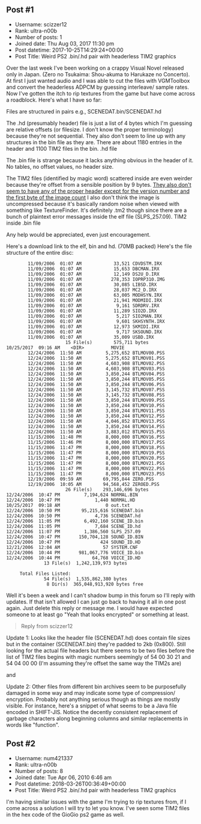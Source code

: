 ## Post #1
- Username: scizzer12
- Rank: ultra-n00b
- Number of posts: 1
- Joined date: Thu Aug 03, 2017 11:30 pm
- Post datetime: 2017-10-25T14:29:24+00:00
- Post Title: Weird PS2 .bin/.hd pair with headerless TIM2 graphics

Over the last week I've been working on a crappy Visual Novel released only in Japan. (Zero no Tsukaima: Shou-akuma to Harukaze no Concerto).
At first I just wanted audio and I was able to cut the files with VGMToolbox and convert the headerless ADPCM by guessing interleave/ sample rates. Now I've gotten the itch to rip textures from the game but have come across a roadblock. Here's what I have so far:

Files are structured in pairs e.g., SCENEDAT.bin/SCENEDAT.hd

The .hd (presumably header) file is just a list of 4 bytes which I'm guessing are relative offsets (or filesize. I don't know the proper terminology) because they're not sequential. 
They also don't seem to line up with any structures in the bin file as they are.
There are about 1180 entries in the header and 1100 TIM2 files in the bin.
.hd file


The .bin file is strange because it lacks anything obvious in the header of it. No tables, no offset values, no header size.

The TIM2 files (identified by magic word) scattered inside are even weirder because they're offset from a sensible position by 9 bytes.
[They also don't seem to have any of the proper header except for the version number and the first byte of the image count](http://wiki.xentax.com/index.php?title=TM2_TIM2)
I also don't think the image is uncompressed because it's basically random noise when viewed with something like TextureFinder.
It's definitely .tm2 though since there are a bunch of plaintext error messages inside the elf file (SLPS_257.09).
TIM2 inside .bin file


Any help would be appreciated, even just encouragement.

Here's a download link to the elf, bin and hd. (70MB packed)
Here's the file structure of the entire disc:

```
		11/09/2006  01:07 AM            33,521 CDVDSTM.IRX
		11/09/2006  01:07 AM            15,653 DBCMAN.IRX
		11/09/2006  01:07 AM            12,149 DS2U_D.IRX
		11/09/2006  01:07 AM           278,353 IOPRP310.IMG
		11/09/2006  01:07 AM            30,085 LIBSD.IRX
		11/09/2006  01:07 AM            28,037 MC2_D.IRX
		11/09/2006  01:07 AM            63,005 MODHSYN.IRX
		11/09/2006  01:07 AM            21,941 MODMIDI.IRX
		11/09/2006  01:07 AM             9,161 SDRDRV.IRX
		11/09/2006  01:07 AM            11,289 SIO2D.IRX
		11/09/2006  01:07 AM             5,217 SIO2MAN.IRX
		11/09/2006  01:07 AM             9,601 SKHSYNTH.IRX
		11/09/2006  01:07 AM            12,973 SKMIDI.IRX
		11/09/2006  01:07 AM             9,717 SKSOUND.IRX
		11/09/2006  01:07 AM            35,009 USBD.IRX
					  15 File(s)        575,711 bytes
10/25/2017  09:16 AM    <DIR>          MOVIE
		12/24/2006  11:50 AM         5,275,652 BTLMOV00.PSS
		12/24/2006  11:50 AM         5,275,652 BTLMOV01.PSS
		12/24/2006  11:50 AM         4,603,908 BTLMOV02.PSS
		12/24/2006  11:50 AM         4,603,908 BTLMOV03.PSS
		12/24/2006  11:50 AM         3,850,244 BTLMOV04.PSS
		12/24/2006  11:50 AM         3,850,244 BTLMOV05.PSS
		12/24/2006  11:50 AM         3,850,244 BTLMOV06.PSS
		12/24/2006  11:50 AM         3,145,732 BTLMOV07.PSS
		12/24/2006  11:50 AM         3,145,732 BTLMOV08.PSS
		12/24/2006  11:50 AM         3,850,244 BTLMOV09.PSS
		12/24/2006  11:50 AM         3,850,244 BTLMOV10.PSS
		12/24/2006  11:50 AM         3,850,244 BTLMOV11.PSS
		12/24/2006  11:50 AM         3,850,244 BTLMOV12.PSS
		12/24/2006  11:50 AM         4,046,852 BTLMOV13.PSS
		12/24/2006  11:50 AM         3,850,244 BTLMOV14.PSS
		12/24/2006  11:50 AM         3,883,012 BTLMOV15.PSS
		11/15/2006  11:48 PM         8,000,000 BTLMOV16.PSS
		11/15/2006  11:46 PM         8,000,000 BTLMOV17.PSS
		11/15/2006  11:47 PM         8,000,000 BTLMOV18.PSS
		11/15/2006  11:47 PM         8,000,000 BTLMOV19.PSS
		11/15/2006  11:47 PM         8,000,000 BTLMOV20.PSS
		11/15/2006  11:47 PM         8,000,000 BTLMOV21.PSS
		11/15/2006  11:47 PM         8,000,000 BTLMOV22.PSS
		11/15/2006  11:47 PM         8,000,000 BTLMOV23.PSS
		12/19/2006  09:59 AM        69,795,844 ZERO.PSS
		12/19/2006  10:05 AM        94,568,452 ZEROED.PSS
					  26 File(s)    293,146,696 bytes
12/24/2006  10:47 PM         7,194,624 NORMAL.BIN
12/24/2006  10:47 PM             1,440 NORMAL.HD
10/25/2017  09:18 AM                 0 out.txt
12/24/2006  10:50 PM        95,215,616 SCENEDAT.bin
12/24/2006  10:50 PM             4,736 SCENEDAT.hd
12/24/2006  11:05 PM         6,492,160 SCENE_ID.bin
12/24/2006  11:05 PM             7,684 SCENE_ID.hd
12/24/2006  11:07 PM         1,386,560 SLPS_257.09
12/24/2006  10:47 PM       150,704,128 SOUND_ID.BIN
12/24/2006  10:47 PM               424 SOUND_ID.HD
12/21/2006  12:04 AM                57 SYSTEM.CNF
12/24/2006  10:44 PM       981,067,776 VOICE_ID.bin
12/24/2006  10:44 PM            64,768 VOICE_ID.HD
              13 File(s)  1,242,139,973 bytes

     Total Files Listed:
              54 File(s)  1,535,862,380 bytes
               8 Dir(s)  365,048,913,920 bytes free

```


Well it's been a week and I can't shadow bump in this forum so I'll reply with updates. If that isn't allowed I can just go back to having it all in one post again. Just delete this reply or message me.
I would have expected someone to at least go "Yeah that looks encrypted" or something at least.

> Reply from scizzer12
>
> 
Update 1: 
Looks like the header file (SCENEDAT.hd) does contain file sizes but in the container (SCENEDAT.bin) they're padded to 2kb (0x800). Still looking for the actual file headers but there seems to be two files before the list of TIM2 files begins with magic numbers seemingly of 54 00 30 21 and 54 04 00 00 (I'm assuming they're offset the same way the TIM2s are)
 
and


Update 2: 
Other files from different bin archives seem to be purposefully damaged in some way and may indicate some type of compression/ encryption. Probably not anything serious though as things are mostly visible. For instance, here's a snippet of what seems to be a Java file encoded in SHIFT-JIS. Notice the decently consistent replacement of garbage characters along beginning columns and similar replacements in words like "function".
## Post #2
- Username: num421337
- Rank: ultra-n00b
- Number of posts: 8
- Joined date: Tue Apr 06, 2010 6:46 am
- Post datetime: 2018-03-26T00:36:49+00:00
- Post Title: Weird PS2 .bin/.hd pair with headerless TIM2 graphics

I'm having similar issues with the game I'm trying to rip textures from, if I come across a solution I will try to let you know. I've seen some TIM2 files in the hex code of the GioGio ps2 game as well.
